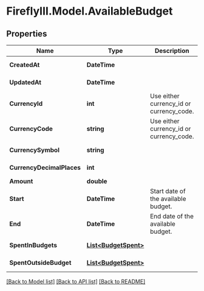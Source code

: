 # FireflyIII.Model.AvailableBudget
## Properties

Name | Type | Description | Notes
------------ | ------------- | ------------- | -------------
**CreatedAt** | **DateTime** |  | [optional] [readonly] 
**UpdatedAt** | **DateTime** |  | [optional] [readonly] 
**CurrencyId** | **int** | Use either currency_id or currency_code. | [optional] 
**CurrencyCode** | **string** | Use either currency_id or currency_code. | [optional] 
**CurrencySymbol** | **string** |  | [optional] [readonly] 
**CurrencyDecimalPlaces** | **int** |  | [optional] [readonly] 
**Amount** | **double** |  | 
**Start** | **DateTime** | Start date of the available budget. | 
**End** | **DateTime** | End date of the available budget. | 
**SpentInBudgets** | [**List&lt;BudgetSpent&gt;**](BudgetSpent.md) |  | [optional] [readonly] 
**SpentOutsideBudget** | [**List&lt;BudgetSpent&gt;**](BudgetSpent.md) |  | [optional] [readonly] 

[[Back to Model list]](../README.md#documentation-for-models) [[Back to API list]](../README.md#documentation-for-api-endpoints) [[Back to README]](../README.md)

